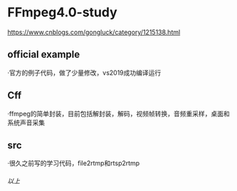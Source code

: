 # FFmpeg4.0-study
https://www.cnblogs.com/gongluck/category/1215138.html

## official example

·官方的例子代码，做了少量修改，vs2019成功编译运行

## Cff

·ffmpeg的简单封装，目前包括解封装，解码，视频帧转换，音频重采样，桌面和系统声音采集

## src

·很久之前写的学习代码，file2rtmp和rtsp2rtmp

###### 以上
